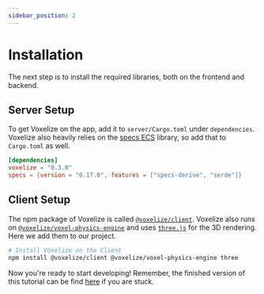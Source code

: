 ```yaml
---
sidebar_position: 2
---
```


# Installation

The next step is to install the required libraries, both on the frontend and backend.

## Server Setup

To get Voxelize on the app, add it to `server/Cargo.toml` under `dependencies`. Voxelize also heavily relies on the [specs ECS](https://github.com/amethyst/specs) library, so add that to `Cargo.toml` as well.

```toml
[dependencies]
voxelize = "0.3.0"
specs = {version = "0.17.0", features = ["specs-derive", "serde"]}
```

## Client Setup

The npm package of Voxelize is called [`@voxelize/client`](https://www.npmjs.com/package/@voxelize/client). Voxelize also runs on [`@voxelize/voxel-physics-engine`](https://www.npmjs.com/package/@voxelize/voxel-physics-engine) and uses [`three.js`](https://www.npmjs.com/package/three) for the 3D rendering. Here we add them to our project.

```bash
# Install Voxelize on the Client
npm install @voxelize/client @voxelize/voxel-physics-engine three
```

Now you're ready to start developing! Remember, the finished version of this tutorial can be find [here](https://github.com/shaoruu/voxelize-example/tree/final) if you are stuck.
